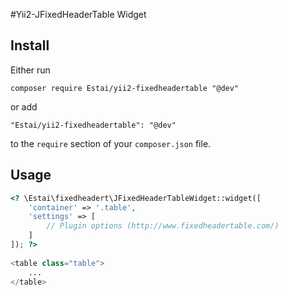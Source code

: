 #Yii2-JFixedHeaderTable Widget



## Install

Either run

```composer require Estai/yii2-fixedheadertable "@dev"```

or add

```"Estai/yii2-fixedheadertable": "@dev"```

to the ```require``` section of your `composer.json` file.

## Usage

```php
<? \Estai\fixedheadert\JFixedHeaderTableWidget::widget([
    'container' => '.table',
    'settings' => [
        // Plugin options (http://www.fixedheadertable.com/)
    ]
]); ?>
    
<table class="table">
    ...
</table>
```
